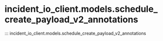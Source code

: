 # incident_io_client.models.schedule_create_payload_v2_annotations

::: incident_io_client.models.schedule_create_payload_v2_annotations
